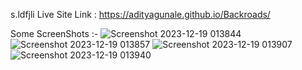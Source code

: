 s.ldfjli
Live Site Link : https://adityagunale.github.io/Backroads/

Some ScreenShots :-
![Screenshot 2023-12-19 013844](https://github.com/adityagunale/Backroads/assets/121552299/e0f6d2ab-71b5-4349-8528-15b5bd114434)
![Screenshot 2023-12-19 013857](https://github.com/adityagunale/Backroads/assets/121552299/618c87b0-ed3d-4f15-a248-c4e6474439f0)
![Screenshot 2023-12-19 013907](https://github.com/adityagunale/Backroads/assets/121552299/621dc1de-101b-4046-bdde-923a952e65f2)
![Screenshot 2023-12-19 013940](https://github.com/adityagunale/Backroads/assets/121552299/f65dd2a5-6f7d-4caa-b9d3-4da080cee1b5)
